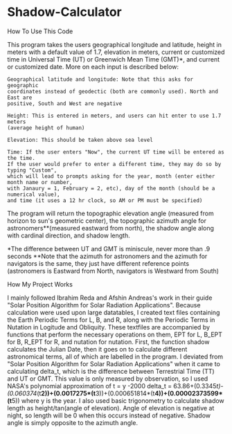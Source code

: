 # Shadow-Calculator

How To Use This Code

This program takes the users geographical longitude and latitude, height in meters
with a default value of 1.7, elevation in meters,  current or
customized time in Universal Time (UT) or Greenwich Mean Time (GMT)*, and current or customized
date. More on each input is described below:

    Geographical latitude and longitude: Note that this asks for geographic
    coordinates instead of geodectic (both are commonly used). North and East are
    positive, South and West are negative

    Height: This is entered in meters, and users can hit enter to use 1.7 meters
    (average height of human)

    Elevation: This should be taken above sea level

    Time: If the user enters "Now", the current UT time will be entered as the time.
    If the user would prefer to enter a different time, they may do so by typing "Custom",
    which will lead to prompts asking for the year, month (enter either month name or number,
    with Janaury = 1, February = 2, etc), day of the month (should be a numerical value),
    and time (it uses a 12 hr clock, so AM or PM must be specified)

The program will return the topographic elevation angle (measured from horizon to sun's
geometric center), the topographic azimuth angle for astronomers**(measured eastward from north), the shadow angle
along with cardinal direction, and shadow length.

*The difference between UT and GMT is miniscule, never more than .9 seconds
**Note that the azimuth for astronomers and the azimuth for navigators is the same, they just have
different reference points (astronomers is Eastward from North, navigators is Westward from South)

How My Project Works

I mainly followed Ibrahim Reda and Afshin Andreas's work in their guide "Solar Position Algorithm for
Solar Radiation Applications". Because calculation were used upon large datatables, I created text files
containing the Earth Periodic Terms for L, B, and R, along with the Periodic Terms in Nutation in Logitude
and Obliquity. These textfiles are accompanied by functions that perform the necessary operations on them,
EPT for L, B_EPT for B, R_EPT for R, and nutation for nutation. First, the function shadow calculates
the Julian Date, then it goes on to calculate different astronomical terms, all of which are labelled
in the program. I deviated from "Solar Position Algorithm for Solar Radiation Applications" when it came
to calculating delta_t, which is the difference between Terrestrial Time (TT) and UT or GMT. This value is only measured
by observation, so I used NASA's polynomial approximation of
 t = y -2000
 delta_t = 63.86+(0.3345*t)-(0.060374*(t**2))+(0.0017275*(t**3))+(0.000651814*(t**4))+(0.00002373599*(t**5))
where y is the year. I also used basic trigonometry to calculate shadow length as height/tan(angle of elevation).
Angle of elevation is negative at night, so length will be 0 when this occurs instead of negative. Shadow angle is simply
opposite to the azimuth angle.

    

    
